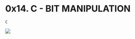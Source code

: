 # 0x14. C - BIT MANIPULATION
`C`

<img src="file:///C:/Users/terre/Documents/ALX/Project_%200x14.%20C%20-%20Bit%20manipulation%20_%20Nairobi%20Intranet_files/bitwise.PNG"/>